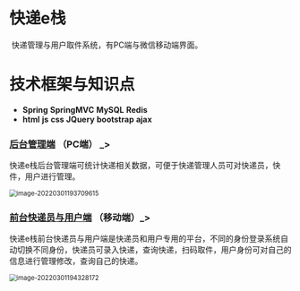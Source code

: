 # 快递e栈

​	快递管理与用户取件系统，有PC端与微信移动端界面。



# 技术框架与知识点

* **Spring**    **SpringMVC**    **MySQL**    **Redis**    
* **html**    **js**    **css**    **JQuery**   **bootstrap**    **ajax**



### [后台管理端](http://ees.jumaojiang.top/admin/index.html) （PC端） _>

​	快递e栈后台管理端可统计快递相关数据，可便于快递管理人员可对快递员，快件，用户进行管理。

<img src="https://gitee.com/hanweiwu/tuchuang/raw/master/img/image-20220301193709615.png" alt="image-20220301193709615" style="zoom:80%;" />

### 

### **[前台快递员与用户端](http://ees.jumaojiang.top/client/index.html) （移动端）_>**

​	快递e栈前台快递员与用户端是快递员和用户专用的平台，不同的身份登录系统自动切换不同身份，快递员可录入快递，查询快递，扫码取件，用户身份可对自己的信息进行管理修改，查询自己的快递。

<img src="https://gitee.com/hanweiwu/tuchuang/raw/master/img/image-20220301194328172.png" alt="image-20220301194328172" style="zoom:80%;" />
